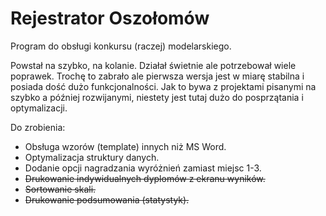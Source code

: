 # Rejestrator Oszołomów
Program do obsługi konkursu (raczej) modelarskiego.

Powstał na szybko, na kolanie.  Działał świetnie ale potrzebował wiele poprawek.  Trochę to zabrało ale pierwsza wersja jest w miarę stabilna i posiada dość dużo funkcjonalności.  Jak to bywa z projektami pisanymi na szybko a później rozwijanymi, niestety jest tutaj dużo do posprzątania i optymalizacji.

Do zrobienia:
- Obsługa wzorów (template) innych niż MS Word.
- Optymalizacja struktury danych.
- Dodanie opcji nagradzania wyróżnień zamiast miejsc 1-3.
- ~~Drukowanie indywidualnych dyplomów z ekranu wyników.~~
- ~~Sortowanie skali.~~
- ~~Drukowanie podsumowania (statystyk).~~

